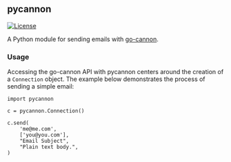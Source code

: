 ## pycannon

[![License](http://img.shields.io/badge/license-MIT-red.svg)](http://opensource.org/licenses/MIT)

A Python module for sending emails with [go-cannon](https://github.com/nathan-osman/go-cannon).

### Usage

Accessing the go-cannon API with pycannon centers around the creation of a `Connection` object. The example below demonstrates the process of sending a simple email:

    import pycannon

    c = pycannon.Connection()

    c.send(
        'me@me.com',
        ['you@you.com'],
        "Email Subject",
        "Plain text body.",
    )
